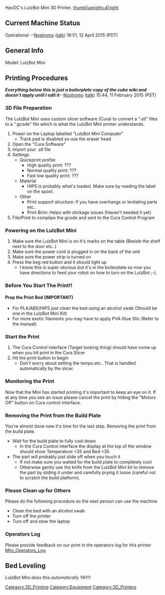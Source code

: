 HacDC's LulzBot Mini 3D Printer.
[thumb\|upright=4\|right](File:LulzBotMini.jpg)

## Current Machine Status

Operational --[Nostromo](User:Nostromo)
([talk](User_talk:Nostromo)) 18:51, 12 April 2015 (PDT)

## General Info

Model: LulzBot Mini

## Printing Procedures

***Everything below this is just a boilerplate copy of the cube wiki and
doesn't apply until I edit it***--[Nostromo](User:Nostromo)
([talk](User_talk:Nostromo)) 15:44, 11 February 2015 (PST)

### 3D File Preparation

The LulzBot Mini uses custom slicer software (Cura) to convert a ".stl"
files to a ".gcode" file which is what the LulzBot Mini printer
understands.

1.  Power on the Laptop labelled "LulzBot Mini Computer"
    -   Track pad is disabled so use the eraser head
2.  Open the "Cura Software"
3.  Import your .stl file
4.  Settings
    -   Quickprint profile:
        -   High quality print: ???
        -   Normal quality print: ???
        -   Fast low quality print: ???
    -   Material
        -   HIPS is probably what's loaded. Make sure by reading the
            label on the spool.
    -   Other
        -   Print support structure: If you have overhangs or levitating
            parts etc..
        -   Print Brim: Helps with stickage issues (Haven't needed it
            yet)
5.  File/Print to complipe the gcode and sent to the Cura Control
    Program

### Powering on the LulzBot Mini

1.  Make sure the LulzBot Mini is on it's marks on the table (Beside the
    shelf next to the door etc..)
2.  Make sure the power cord is plugged in on the back of the unit
3.  Make sure the power strip is turned on
4.  Press the beg red button and it should light up
    -   I know this is super obvious but it's in the boilerplate so now
        you have directions to feed your robot on how to turn on the
        LulzBot ;-).

### Before You Start The Print!!

#### Prep the Print Bed (IMPORTANT)

-   For PLA/ABS/HIPS just clean the bed using an alcohol swab (Should be
    one in the LulzBot Mini Kit)
-   For more exotic filaments you may have to apply PVA Glue Stic (Refer
    to the manual)

### Start the Print

1.  The Cura Control interface (Target looking thing) should have come
    up when you hit print in the Cura Slicer
2.  Hit the print button to begin
    -   Don't worry about setting the temps etc.. That is handled
        automatically by the slicer.

### Monitoring the Print

Now that the Mini has started printing it's important to keep an eye on
it. If at any time you see an issue please cancel the print by hitting
the "Motors Off" button on Cura control interface.

### Removing the Print from the Build Plate

You're almost done now it's time for the last step. Removing the print
from the build plate.

-   Wait for the build plate to fully cool down
    -   In the Cura Control interface the display at the top of the
        window should show Temperature \<35 and Bed \<35
-   The part will probably just slide off when you touch it
    -   If not make sure you waited for the build plate to completely
        cool
    -   Otherwise gently use the knife from the LulzBot Mini kit to
        remove the part by sliding it under and carefully prying it
        loose (careful not to scratch the build platform).

### Please Clean up for Others

Please do the following procedure so the next person can use the machine

-   Clean the bed with an alcohol swab
-   Turn off the printer
-   Turn off and stow the laptop

### Operators Log

Please provide feedback on our print in the operators log for this
printer [Mini_Operators_Log](Mini_Operators_Log)

## Bed Leveling

*LulzBot Mini does this automatically YAY!!*

[Category:3D_Printing](Category:3D_Printing)
[Category:Equipment](Category:Equipment)
[Category:3D_Printers](Category:3D_Printers)
